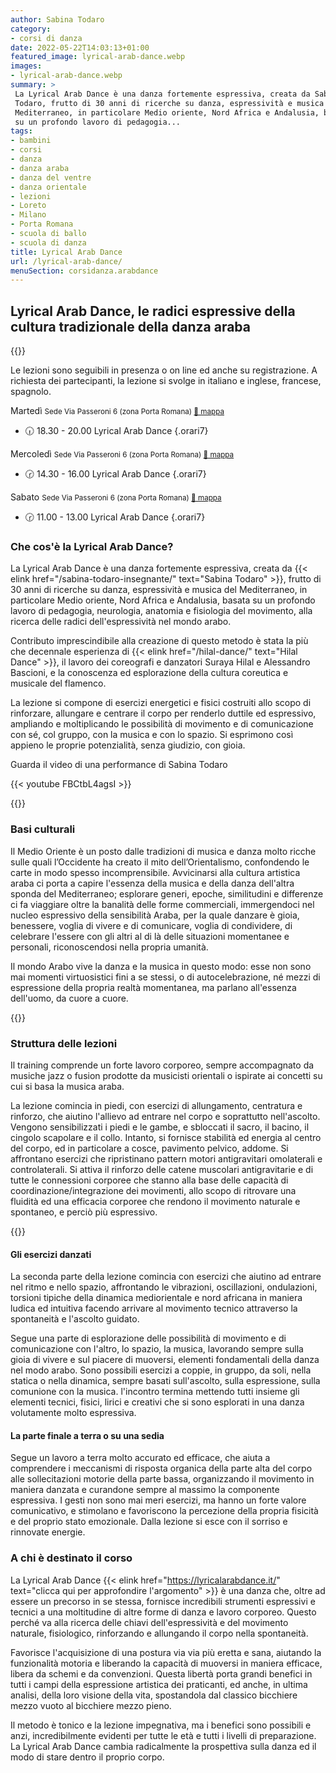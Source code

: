 ```yaml
---
author: Sabina Todaro
category:
- corsi di danza
date: 2022-05-22T14:03:13+01:00
featured_image: lyrical-arab-dance.webp
images:
- lyrical-arab-dance.webp
summary: >
 La Lyrical Arab Dance è una danza fortemente espressiva, creata da Sabina
 Todaro, frutto di 30 anni di ricerche su danza, espressività e musica del
 Mediterraneo, in particolare Medio oriente, Nord Africa e Andalusia, basata
 su un profondo lavoro di pedagogia...
tags:
- bambini
- corsi
- danza
- danza araba
- danza del ventre
- danza orientale
- lezioni
- Loreto
- Milano
- Porta Romana
- scuola di ballo
- scuola di danza
title: Lyrical Arab Dance
url: /lyrical-arab-dance/
menuSection: corsidanza.arabdance
---
```

## Lyrical Arab Dance, le radici espressive della cultura tradizionale della danza araba

<div class="mw6 fr pl4">
{{<figureh src="lyrical-arab-dance-performance.webp"
alt="Performance di Lyrical Arab Dance"
caption="Performance di Lyrical Arab Dance" >}}
</div>

Le lezioni sono seguibili in presenza o on line ed anche su registrazione. A richiesta dei partecipanti, la lezione si svolge in italiano e inglese, francese, spagnolo.

<p class="giorno">Martedì <small class="silver">Sede Via Passeroni 6 (zona Porta Romana) <a href="https://bit.ly/3lxwUrP" target="_blank">📍 mappa</a></small></p>

* 🕡 <span>18.30 - 20.00</span> Lyrical Arab Dance
{.orari7}

<p class="giorno">Mercoledì <small class="silver">Sede Via Passeroni 6 (zona Porta Romana) <a href="https://bit.ly/3lxwUrP" target="_blank">📍 mappa</a></small></p>

* 🕝 <span>14.30 - 16.00</span> Lyrical Arab Dance
{.orari7}

<p class="giorno">Sabato <small class="silver">Sede Via Passeroni 6 (zona Porta Romana) <a href="https://bit.ly/3lxwUrP" target="_blank">📍 mappa</a></small></p>

* 🕝 <span>11.00 - 13.00</span> Lyrical Arab Dance
{.orari7}

### Che cos'è la Lyrical Arab Dance?

La Lyrical Arab Dance è una danza fortemente espressiva, creata da {{< elink href="/sabina-todaro-insegnante/" text="Sabina Todaro" >}}, frutto di 30 anni di ricerche su danza, espressività e musica del Mediterraneo, in particolare Medio oriente, Nord Africa e Andalusia, basata su un profondo lavoro di pedagogia, neurologia, anatomia e fisiologia del movimento, alla ricerca delle radici dell'espressività nel mondo arabo.

Contributo imprescindibile alla creazione di questo metodo è stata la più che decennale esperienza di {{< elink href="/hilal-dance/" text="Hilal Dance" >}}, il lavoro dei coreografi e danzatori Suraya Hilal e Alessandro Bascioni, e la conoscenza ed esplorazione della cultura coreutica e musicale del flamenco.

La lezione si compone di esercizi energetici e fisici costruiti allo scopo di rinforzare, allungare e centrare il corpo per renderlo duttile ed espressivo, ampliando e moltiplicando le possibilità di movimento e di comunicazione con sé, col gruppo, con la musica e con lo spazio. Si esprimono così appieno le proprie potenzialità, senza giudizio, con gioia.

Guarda il video di una performance di Sabina Todaro

{{< youtube FBCtbL4agsI >}}

<div class="mw7 fr pl4">
{{<figureh src="saggio-lyrical-arab-dance.webp"
alt="Saggio di Lyrical Arab Dance"
caption="Saggio di Lyrical Arab Dance" >}}
</div>

### Basi culturali

Il Medio Oriente è un posto dalle tradizioni di musica e danza molto ricche sulle quali l’Occidente ha creato il mito dell’Orientalismo, confondendo le carte in modo spesso incomprensibile.
Avvicinarsi alla cultura artistica araba ci porta a capire l'essenza della musica e della danza dell'altra sponda del Mediterraneo; esplorare generi, epoche, similitudini e differenze ci fa viaggiare oltre la banalità delle forme commerciali, immergendoci nel nucleo espressivo della sensibilità Araba, per la quale danzare è gioia, benessere, voglia di vivere e di comunicare, voglia di condividere, di celebrare l'essere con gli altri al di là delle situazioni momentanee e personali, riconoscendosi nella propria umanità.

Il mondo Arabo vive la danza e la musica in questo modo: esse non sono mai momenti virtuosistici fini a se stessi, o di autocelebrazione, né mezzi di espressione della propria realtà momentanea, ma parlano all'essenza dell'uomo, da cuore a cuore.

<div class="mw7 fr pl4">
{{<figureh src="lyrical-arab-dance-teatro.webp"
alt="Lyrical Arab Dance a teatro"
caption="Lyrical Arab Dance a teatro" >}}
</div>


### Struttura delle lezioni

Il training comprende un forte lavoro corporeo, sempre accompagnato da musiche jazz o fusion prodotte da musicisti orientali o ispirate ai concetti su cui si basa la musica araba.

La lezione comincia in piedi, con esercizi di allungamento, centratura e rinforzo, che aiutino l'allievo ad entrare nel corpo e soprattutto nell'ascolto. Vengono sensibilizzati i piedi e le gambe, e sbloccati il sacro, il bacino, il cingolo scapolare e il collo. Intanto, si fornisce stabilità ed energia al centro del corpo, ed in particolare a cosce, pavimento pelvico, addome. Si affrontano esercizi che ripristinano pattern motori antigravitari omolaterali e controlaterali. Si attiva il rinforzo delle catene muscolari antigravitarie e di tutte le connessioni corporee che stanno alla base delle capacità di coordinazione/integrazione dei movimenti, allo scopo di ritrovare una fluidità ed una efficacia corporee che rendono il movimento naturale e spontaneo, e perciò più espressivo.

<div class="mw7 fr pl4">
{{<figureh src="hilal-dance-and-lyrical-arab-dance.webp"
alt="Hilal Dance e Lyrical Arab Dance"
caption="Hilal Dance e Lyrical Arab Dance" >}}
</div>


#### Gli esercizi danzati

La seconda parte della lezione comincia con esercizi che aiutino ad entrare nel ritmo e nello spazio, affrontando le vibrazioni, oscillazioni, ondulazioni, torsioni tipiche della dinamica mediorientale e nord africana in maniera ludica ed intuitiva facendo arrivare al movimento tecnico attraverso la spontaneità e l'ascolto guidato.

Segue una parte di esplorazione delle possibilità di movimento e di comunicazione con l'altro, lo spazio, la musica, lavorando sempre sulla gioia di vivere e sul piacere di muoversi, elementi fondamentali della danza nel modo arabo. Sono possibili esercizi a coppie, in gruppo, da soli, nella statica o nella dinamica, sempre basati sull'ascolto, sulla espressione, sulla comunione con la musica.
l'incontro termina mettendo tutti insieme gli elementi tecnici, fisici, lirici e creativi che si sono esplorati in una danza volutamente molto espressiva.

#### La parte finale a terra o su una sedia

Segue un lavoro a terra molto accurato ed efficace, che aiuta a comprendere i meccanismi di risposta organica della parte alta del corpo alle sollecitazioni motorie della parte bassa, organizzando il movimento in maniera danzata e curandone sempre al massimo la componente espressiva. I gesti non sono mai meri esercizi, ma hanno un forte valore comunicativo, e stimolano e favoriscono la percezione della propria fisicità e del proprio stato emozionale.
Dalla lezione si esce con il sorriso e rinnovate energie.

### A chi è destinato il corso

La Lyrical Arab Dance {{< elink href="https://lyricalarabdance.it/"
text="clicca qui per approfondire l'argomento" >}}
 è una danza che, oltre ad essere un precorso in se stessa, fornisce incredibili strumenti espressivi e tecnici a una moltitudine di altre forme di danza e lavoro corporeo. Questo perché va alla ricerca delle chiavi dell'espressività e del movimento naturale, fisiologico, rinforzando e allungando il corpo nella spontaneità.

Favorisce l'acquisizione di una postura via via più eretta e sana, aiutando la funzionalità motoria e liberando la capacità di muoversi in maniera efficace, libera da schemi e da convenzioni. Questa libertà porta grandi benefici in tutti i campi della espressione artistica dei praticanti, ed anche, in ultima analisi, della loro visione della vita, spostandola dal classico bicchiere mezzo vuoto al bicchiere mezzo pieno.

Il metodo è tonico e la lezione impegnativa, ma i benefici sono possibili e anzi, incredibilmente evidenti per tutte le età e tutti i livelli di preparazione.\
La Lyrical Arab Dance cambia radicalmente la prospettiva sulla danza ed il modo di stare dentro il proprio corpo.


